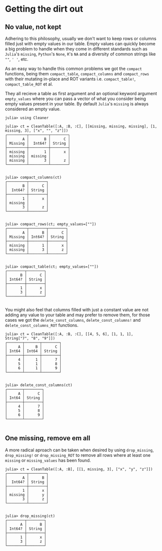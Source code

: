 # Getting the dirt out

## No value, not kept

Adhering to this philosophy, usually we don't want to keep rows or columns filled just with empty
values in our table.
Empty values can quickly become a big problem to handle when they come in different standards
such as `Julia`'s `missing`, `Python`'s `None`, `R`'s `NA` and a diversity of common strings
like `""`, `' '`, etc.

As an easy way to handle this common problems we got the `compact` functions, being them
`compact_table`, `compact_columns` and `compact_rows` with their mutating in-place and ROT variants
i.e. `compact_table!`, `compact_table_ROT` et al.

They all recieve a table as first argument and an optional keyword argument `empty_values`
where you can pass a vector of what you consider being empty values present in your table.
By default `Julia`'s `missing` is always considered an empty value.

```jldoctest removal
julia> using Cleaner

julia> ct = CleanTable([:A, :B, :C], [[missing, missing, missing], [1, missing, 3], ["x", "", "z"]])
┌─────────┬─────────┬────────┐
│       A │       B │      C │
│ Missing │  Int64? │ String │
├─────────┼─────────┼────────┤
│ missing │       1 │      x │
│ missing │ missing │        │
│ missing │       3 │      z │
└─────────┴─────────┴────────┘


julia> compact_columns(ct)
┌─────────┬────────┐
│       B │      C │
│  Int64? │ String │
├─────────┼────────┤
│       1 │      x │
│ missing │        │
│       3 │      z │
└─────────┴────────┘


julia> compact_rows(ct; empty_values=[""])
┌─────────┬────────┬────────┐
│       A │      B │      C │
│ Missing │ Int64? │ String │
├─────────┼────────┼────────┤
│ missing │      1 │      x │
│ missing │      3 │      z │
└─────────┴────────┴────────┘


julia> compact_table(ct; empty_values=[""])
┌────────┬────────┐
│      B │      C │
│ Int64? │ String │
├────────┼────────┤
│      1 │      x │
│      3 │      z │
└────────┴────────┘


```

You might also feel that columns filled with just a constant value are not adding any value
to your table and may prefer to remove them, for those cases we got the `delete_const_columns`,
`delete_const_columns!` and `delete_const_columns_ROT` functions.

```jldoctest removal
julia> ct = CleanTable([:A, :B, :C], [[4, 5, 6], [1, 1, 1], String["7", "8", "9"]])
┌───────┬───────┬────────┐
│     A │     B │      C │
│ Int64 │ Int64 │ String │
├───────┼───────┼────────┤
│     4 │     1 │      7 │
│     5 │     1 │      8 │
│     6 │     1 │      9 │
└───────┴───────┴────────┘


julia> delete_const_columns(ct)
┌───────┬────────┐
│     A │      C │
│ Int64 │ String │
├───────┼────────┤
│     4 │      7 │
│     5 │      8 │
│     6 │      9 │
└───────┴────────┘


```

## One missing, remove em all

A more radical aproach can be taken when desired by using `drop_missing`, `drop_missing!` or
`drop_missing_ROT` to remove all rows where at least one `missing` or `missing_values` has been found.

```jldoctest removal
julia> ct = CleanTable([:A, :B], [[1, missing, 3], ["x", "y", "z"]])
┌─────────┬────────┐
│       A │      B │
│  Int64? │ String │
├─────────┼────────┤
│       1 │      x │
│ missing │      y │
│       3 │      z │
└─────────┴────────┘


julia> drop_missing(ct)
┌────────┬────────┐
│      A │      B │
│ Int64? │ String │
├────────┼────────┤
│      1 │      x │
│      3 │      z │
└────────┴────────┘


```
